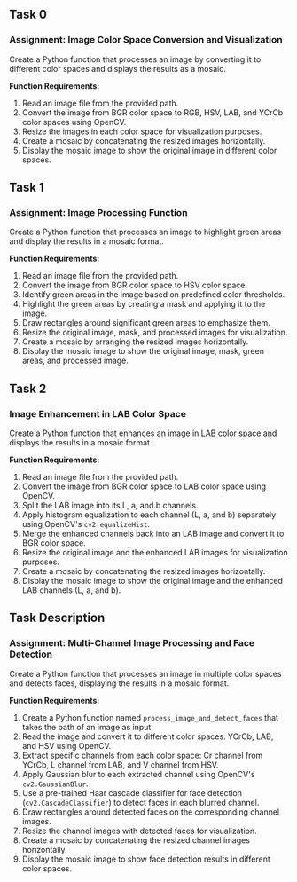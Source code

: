 
## Task 0
### Assignment: Image Color Space Conversion and Visualization

Create a Python function that processes an image by converting it to different color spaces and displays the results as a mosaic.

**Function Requirements:**
1. Read an image file from the provided path.
2. Convert the image from BGR color space to RGB, HSV, LAB, and YCrCb color spaces using OpenCV.
3. Resize the images in each color space for visualization purposes.
4. Create a mosaic by concatenating the resized images horizontally.
5. Display the mosaic image to show the original image in different color spaces.


## Task 1
### Assignment: Image Processing Function

Create a Python function that processes an image to highlight green areas and display the results in a mosaic format.

**Function Requirements:**
1. Read an image file from the provided path.
2. Convert the image from BGR color space to HSV color space.
3. Identify green areas in the image based on predefined color thresholds.
4. Highlight the green areas by creating a mask and applying it to the image.
5. Draw rectangles around significant green areas to emphasize them.
6. Resize the original image, mask, and processed images for visualization.
7. Create a mosaic by arranging the resized images horizontally.
8. Display the mosaic image to show the original image, mask, green areas, and processed image.


## Task 2
### Image Enhancement in LAB Color Space

Create a Python function that enhances an image in LAB color space and displays the results in a mosaic format.

**Function Requirements:**
1. Read an image file from the provided path.
2. Convert the image from BGR color space to LAB color space using OpenCV.
3. Split the LAB image into its L, a, and b channels.
4. Apply histogram equalization to each channel (L, a, and b) separately using OpenCV's `cv2.equalizeHist`.
5. Merge the enhanced channels back into an LAB image and convert it to BGR color space.
6. Resize the original image and the enhanced LAB images for visualization purposes.
7. Create a mosaic by concatenating the resized images horizontally.
8. Display the mosaic image to show the original image and the enhanced LAB channels (L, a, and b).


## Task Description
### Assignment: Multi-Channel Image Processing and Face Detection

Create a Python function that processes an image in multiple color spaces and detects faces, displaying the results in a mosaic format.

**Function Requirements:**
1. Create a Python function named `process_image_and_detect_faces` that takes the path of an image as input.
2. Read the image and convert it to different color spaces: YCrCb, LAB, and HSV using OpenCV.
3. Extract specific channels from each color space: Cr channel from YCrCb, L channel from LAB, and V channel from HSV.
4. Apply Gaussian blur to each extracted channel using OpenCV's `cv2.GaussianBlur`.
5. Use a pre-trained Haar cascade classifier for face detection (`cv2.CascadeClassifier`) to detect faces in each blurred channel.
6. Draw rectangles around detected faces on the corresponding channel images.
7. Resize the channel images with detected faces for visualization.
8. Create a mosaic by concatenating the resized channel images horizontally.
9. Display the mosaic image to show face detection results in different color spaces.
